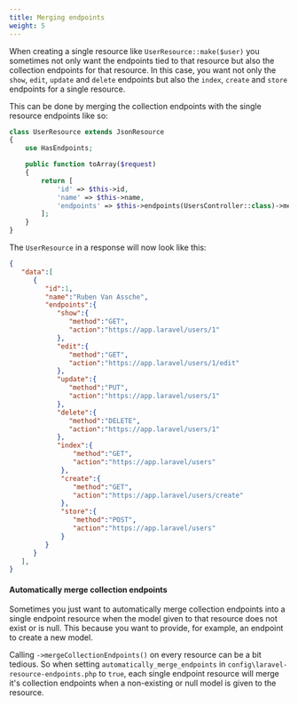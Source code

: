 ```yaml
---
title: Merging endpoints
weight: 5
---
```


When creating a single resource like `UserResource::make($user)` you sometimes not only want the endpoints tied to that resource but also the collection endpoints for that resource. In this case, you want not only the `show`, `edit`, `update` and `delete` endpoints but also the `index`, `create` and `store` endpoints for a single resource.

This can be done by merging the collection endpoints with the single resource endpoints like so:

``` php
class UserResource extends JsonResource
{
    use HasEndpoints;

    public function toArray($request)
    {
        return [
            'id' => $this->id,
            'name' => $this->name,
            'endpoints' => $this->endpoints(UsersController::class)->mergeCollectionEndpoints(),
        ];
    }
}

```

The `UserResource` in a response will now look like this:

```json
{  
   "data":[  
      {  
         "id":1,
         "name":"Ruben Van Assche",
         "endpoints":{  
            "show":{  
               "method":"GET",
               "action":"https://app.laravel/users/1"
            },
            "edit":{  
               "method":"GET",
               "action":"https://app.laravel/users/1/edit"
            },
            "update":{  
               "method":"PUT",
               "action":"https://app.laravel/users/1"
            },
            "delete":{  
               "method":"DELETE",
               "action":"https://app.laravel/users/1"
            },
            "index":{  
                "method":"GET",
                "action":"https://app.laravel/users"
             },
             "create":{  
                "method":"GET",
                "action":"https://app.laravel/users/create"
             },
             "store":{  
                "method":"POST",
                "action":"https://app.laravel/users"
             }
         }
      }  
   ],
}
```

#### Automatically merge collection endpoints

Sometimes you just want to automatically merge collection endpoints into a single endpoint resource when the model given to that resource does not exist or is null. This because you want to provide, for example, an endpoint to create a new model.

Calling `->mergeCollectionEndpoints()` on every resource can be a bit tedious. So when setting `automatically_merge_endpoints` in `config\laravel-resource-endpoints.php` to `true`, each single endpoint resource will merge it's collection endpoints when a non-existing or null model is given to the resource.

